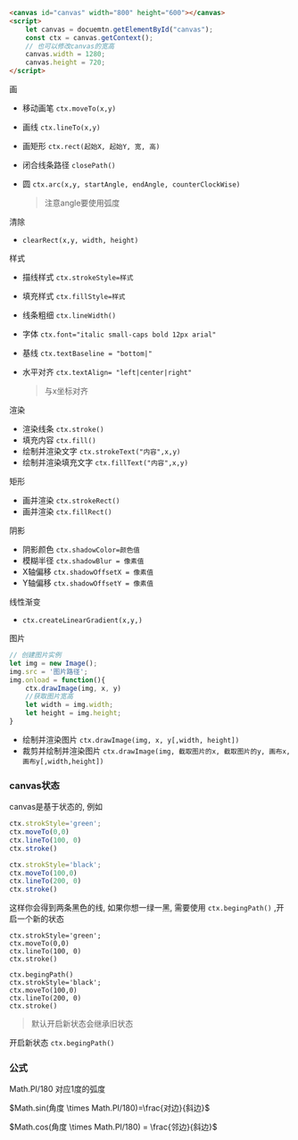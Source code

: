 ```html
<canvas id="canvas" width="800" height="600"></canvas>
<script>
    let canvas = docuemtn.getElementById("canvas");
    const ctx = canvas.getContext();
    // 也可以修改canvas的宽高
    canvas.width = 1280;
    canvas.height = 720;
</script>
```

画

* 移动画笔 `ctx.moveTo(x,y)`

* 画线 `ctx.lineTo(x,y)`

* 画矩形 `ctx.rect(起始X, 起始Y, 宽, 高)`

* 闭合线条路径 `closePath()`

* 圆 `ctx.arc(x,y, startAngle, endAngle, counterClockWise)`

  > 注意angle要使用弧度

清除

* `clearRect(x,y, width, height)`

样式

* 描线样式 `ctx.strokeStyle=样式`

* 填充样式 `ctx.fillStyle=样式`

* 线条粗细 `ctx.lineWidth()`

* 字体 `ctx.font="italic small-caps bold 12px arial"`

* 基线 `ctx.textBaseline = "bottom|"`

* 水平对齐 `ctx.textAlign= "left|center|right"`

  > 与x坐标对齐

渲染

*  渲染线条 `ctx.stroke()`
* 填充内容 `ctx.fill()`
* 绘制并渲染文字 `ctx.strokeText("内容",x,y)`
* 绘制并渲染填充文字 `ctx.fillText("内容",x,y)`

矩形

* 画并渲染 `ctx.strokeRect()`
* 画并渲染 `ctx.fillRect()`

阴影

* 阴影颜色 `ctx.shadowColor=颜色值`
* 模糊半径 `ctx.shadowBlur = 像素值`
* X轴偏移 `ctx.shadowOffsetX = 像素值`
* Y轴偏移 `ctx.shadowOffsetY = 像素值`

线性渐变

* `ctx.createLinearGradient(x,y,)`

图片

```js
// 创建图片实例
let img = new Image();
img.src = '图片路径';
img.onload = function(){
    ctx.drawImage(img, x, y)
    //获取图片宽高
    let width = img.width;
    let height = img.height;
}
```

* 绘制并渲染图片 `ctx.drawImage(img, x, y[,width, height])`
* 裁剪并绘制并渲染图片 `ctx.drawImage(img, 截取图片的x, 截取图片的y, 画布x, 画布y[,width,height])`

### canvas状态

canvas是基于状态的, 例如

```js
ctx.strokStyle='green';
ctx.moveTo(0,0)
ctx.lineTo(100, 0)
ctx.stroke()

ctx.strokStyle='black';
ctx.moveTo(100,0)
ctx.lineTo(200, 0)
ctx.stroke()
```

这样你会得到两条黑色的线, 如果你想一绿一黑, 需要使用 `ctx.begingPath()` ,开启一个新的状态

```
ctx.strokStyle='green';
ctx.moveTo(0,0)
ctx.lineTo(100, 0)
ctx.stroke()

ctx.begingPath()
ctx.strokStyle='black';
ctx.moveTo(100,0)
ctx.lineTo(200, 0)
ctx.stroke()
```

> 默认开启新状态会继承旧状态 

开启新状态 `ctx.begingPath()`

### 公式

Math.PI/180 对应1度的弧度

$Math.sin(角度 \times Math.PI/180)=\frac{对边}{斜边}$

$Math.cos(角度 \times Math.PI/180) = \frac{邻边}{斜边}$

